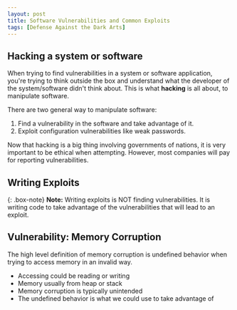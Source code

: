 ```yaml
---
layout: post
title: Software Vulnerabilities and Common Exploits
tags: [Defense Against the Dark Arts]
---
```


## Hacking a system or software
When trying to find vulnerabilities in a system or software application, you're trying to think outside the box and understand what the developer of the system/software didn't think about. This is what **hacking** is all about, to manipulate software. 

There are two general way to manipulate software:
1. Find a vulnerability in the software and take advantage of it.
2. Exploit configuration vulnerabilities like weak passwords.

Now that hacking is a big thing involving governments of nations, it is very important to be ethical when attempting.
However, most companies will pay for reporting vulnerabilities. 

## Writing Exploits
{: .box-note}
**Note:** Writing exploits is NOT finding vulnerabilities. It is writing code to take advantage of the vulnerabilities that will lead to an exploit.

## Vulnerability: Memory Corruption
The high level definition of memory corruption is undefined behavior when trying to access memory in an invalid way.
- Accessing could be reading or writing
- Memory usually from heap or stack
- Memory corruption is typically unintended
- The undefined behavior is what we could use to take advantage of

